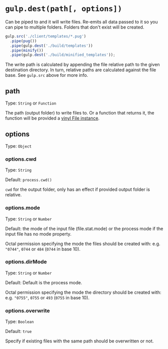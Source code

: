 <!-- front-matter
id: api-gulp-dest
title: gulp.dest()
hide_title: true
sidebar_label: gulp.dest()
-->

# `gulp.dest(path[, options])`

Can be piped to and it will write files. Re-emits all data passed to it so you
can pipe to multiple folders. Folders that don't exist will be created.

```javascript
gulp.src('./client/templates/*.pug')
  .pipe(pug())
  .pipe(gulp.dest('./build/templates'))
  .pipe(minify())
  .pipe(gulp.dest('./build/minified_templates'));
```

The write path is calculated by appending the file relative path to the given
destination directory. In turn, relative paths are calculated against
the file base. See `gulp.src` above for more info.

## path
Type: `String` or `Function`

The path (output folder) to write files to. Or a function that returns it,
the function will be provided a [vinyl File instance].

## options
Type: `Object`

### options.cwd
Type: `String`

Default: `process.cwd()`

`cwd` for the output folder, only has an effect if provided output folder is
relative.

### options.mode
Type: `String` or `Number`

Default: the mode of the input file (file.stat.mode) or the process mode
if the input file has no mode property.

Octal permission specifying the mode the files should be created with: e.g.
`"0744"`, `0744` or `484` (`0744` in base 10).

### options.dirMode
Type: `String` or `Number`

Default: Default is the process mode.

Octal permission specifying the mode the directory should be created with: e.g.
`"0755"`, `0755` or `493` (`0755` in base 10).

### options.overwrite
Type: `Boolean`

Default: `true`

Specify if existing files with the same path should be overwritten or not.

[vinyl File instance]: https://github.com/gulpjs/vinyl
